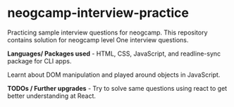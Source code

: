 # neogcamp-interview-practice
 Practicing sample interview questions for neogcamp. This repository contains solution for neogcamp level One interview questions. 

__Languages/ Packages used__ - HTML, CSS, JavaScript, and readline-sync package for CLI apps.

Learnt about DOM manipulation and played around objects in JavaScript.

__TODOs / Further upgrades__ - Try to solve same questions using react to get better understanding at React.